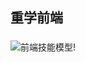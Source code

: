 
## 重学前端

### 
![前端技能模型!](/dulinyu-blog/learn/29920464-cfd1aca73f83562f4431255ea62622dc.png "前端技能模型")

<Gitalk />
